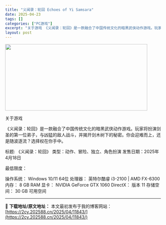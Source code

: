 ```yaml
---
title: "义闻录：轮回 Echoes of Yi Samsara"
date: 2025-04-23
tags: []
categories: ["PC游戏"]
excerpt: "关于游戏 《义闻录：轮回》是一款融合了中国传统文化的暗黑武侠动作游戏。玩家将扮演剑圣的第一位弟子，与凶猛的敌人战斗，并揭开剑木树下的秘密。你会迎难而上，还是随波逐流？选择权在你手中。 标题: 《义闻录：轮回》 类型：动作、冒险、独立、角色扮演 发售日期：2025年4月18日 最低限度： 操作系统： &hellip;"
layout: post
---
```


<img class="aligncenter size-full wp-image-11831" src="https://2cy.202588.cn/wp-content/uploads/2025/04/2025042309384772.webp" alt="" width="460" height="215" />

关于游戏

《义闻录：轮回》是一款融合了中国传统文化的暗黑武侠动作游戏。玩家将扮演剑圣的第一位弟子，与凶猛的敌人战斗，并揭开剑木树下的秘密。你会迎难而上，还是随波逐流？选择权在你手中。

标题: 《义闻录：轮回》
类型：动作、冒险、独立、角色扮演
发售日期：2025年4月18日

最低限度：

操作系统： Windows 10/11 64位
处理器： 英特尔酷睿 i3-2100 | AMD FX-6300
内存： 8 GB RAM
显卡： NVIDIA GeForce GTX 1060
DirectX： 版本 11
存储空间： 30 GB 可用空间

---
📖 **下载地址/原文地址：** 本文最初发布于我的博客网站：[https://2cy.202588.cn/2025/04/11843/](https://2cy.202588.cn/2025/04/11843/)
